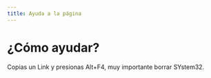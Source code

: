 ```yaml
---
title: Ayuda a la página
---
```

# ¿Cómo ayudar?

Copias un Link y presionas Alt+F4, muy importante borrar SYstem32.
